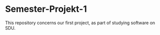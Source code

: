 # Semester-Projekt-1
This repository concerns our first project, as part of studying software on SDU.
